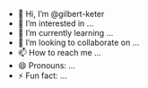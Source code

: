 - 👋 Hi, I’m @gilbert-keter
- 👀 I’m interested in ...
- 🌱 I’m currently learning ...
- 💞️ I’m looking to collaborate on ...
- 📫 How to reach me ...
- 😄 Pronouns: ...
- ⚡ Fun fact: ...

<!---
gilbert-keter/gilbert-keter is a ✨ special ✨ repository because its `README.md` (this file) appears on your GitHub profile.
You can click the Preview link to take a look at your changes.
--->
